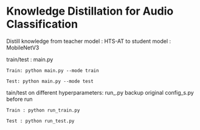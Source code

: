 # Knowledge Distillation for Audio Classification

Distill knowledge from teacher model : HTS-AT to student model : MobileNetV3

train/test : main.py
```
Train: python main.py --mode train

Test: python main.py --mode test
```

tain/test on different hyperparameters: run_.py
backup original config_s.py before run
```
Train : python run_train.py

Test : python run_test.py
```
